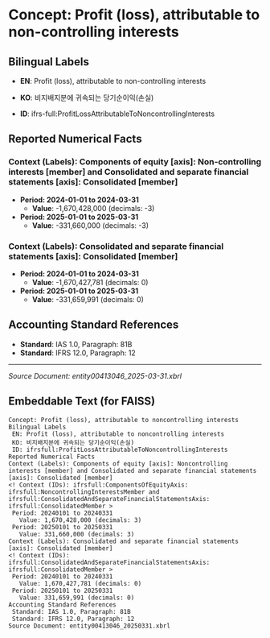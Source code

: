 # Concept: Profit (loss), attributable to non-controlling interests

## Bilingual Labels
- **EN**: Profit (loss), attributable to non-controlling interests
- **KO**: 비지배지분에 귀속되는 당기순이익(손실)

- **ID**: ifrs-full:ProfitLossAttributableToNoncontrollingInterests

## Reported Numerical Facts

### **Context (Labels): Components of equity [axis]: Non-controlling interests [member] and Consolidated and separate financial statements [axis]: Consolidated [member]**
<!-- Context (IDs): ifrs-full:ComponentsOfEquityAxis: ifrs-full:NoncontrollingInterestsMember and ifrs-full:ConsolidatedAndSeparateFinancialStatementsAxis: ifrs-full:ConsolidatedMember -->
- **Period: 2024-01-01 to 2024-03-31**
  - **Value**: -1,670,428,000 (decimals: -3)
- **Period: 2025-01-01 to 2025-03-31**
  - **Value**: -331,660,000 (decimals: -3)

### **Context (Labels): Consolidated and separate financial statements [axis]: Consolidated [member]**
<!-- Context (IDs): ifrs-full:ConsolidatedAndSeparateFinancialStatementsAxis: ifrs-full:ConsolidatedMember -->
- **Period: 2024-01-01 to 2024-03-31**
  - **Value**: -1,670,427,781 (decimals: 0)
- **Period: 2025-01-01 to 2025-03-31**
  - **Value**: -331,659,991 (decimals: 0)

## Accounting Standard References
- **Standard**: IAS 1.0, Paragraph: 81B
- **Standard**: IFRS 12.0, Paragraph: 12

---
*Source Document: entity00413046_2025-03-31.xbrl*
## Embeddable Text (for FAISS)
```text
Concept: Profit (loss), attributable to noncontrolling interests
Bilingual Labels
 EN: Profit (loss), attributable to noncontrolling interests
 KO: 비지배지분에 귀속되는 당기순이익(손실)
 ID: ifrsfull:ProfitLossAttributableToNoncontrollingInterests
Reported Numerical Facts
Context (Labels): Components of equity [axis]: Noncontrolling interests [member] and Consolidated and separate financial statements [axis]: Consolidated [member]
<! Context (IDs): ifrsfull:ComponentsOfEquityAxis: ifrsfull:NoncontrollingInterestsMember and ifrsfull:ConsolidatedAndSeparateFinancialStatementsAxis: ifrsfull:ConsolidatedMember >
 Period: 20240101 to 20240331
   Value: 1,670,428,000 (decimals: 3)
 Period: 20250101 to 20250331
   Value: 331,660,000 (decimals: 3)
Context (Labels): Consolidated and separate financial statements [axis]: Consolidated [member]
<! Context (IDs): ifrsfull:ConsolidatedAndSeparateFinancialStatementsAxis: ifrsfull:ConsolidatedMember >
 Period: 20240101 to 20240331
   Value: 1,670,427,781 (decimals: 0)
 Period: 20250101 to 20250331
   Value: 331,659,991 (decimals: 0)
Accounting Standard References
 Standard: IAS 1.0, Paragraph: 81B
 Standard: IFRS 12.0, Paragraph: 12
Source Document: entity00413046_20250331.xbrl
```